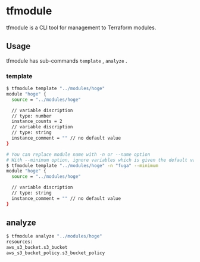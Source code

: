 tfmodule
========

tfmodule is a CLI tool for management to Terraform modules.

## Usage

tfmodule has sub-commands `template` , `analyze` .

### template

```bash
$ tfmodule template "../modules/hoge"
module "hoge" {
  source = "../modules/hoge"

  // variable discription
  // type: number
  instance_counts = 2
  // variable discription
  // type: string
  instance_comment = "" // no default value
}

# You can replace module name with -n or --name option
# With --minimum option, ignore variables which is given the default value
$ tfmodule template "../modules/hoge" -n "fuga" --minimum
module "hoge" {
  source = "../modules/hoge"

  // variable discription 
  // type: string
  instance_comment = "" // no default value
}
```

## analyze

```bash
$ tfmodule analyze "../modules/hoge"
resources:
aws_s3_bucket.s3_bucket
aws_s3_bucket_policy.s3_bucket_policy
```
